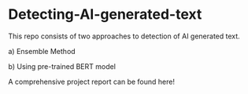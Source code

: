 # Detecting-AI-generated-text
This repo consists of two approaches to detection of AI generated text.

a) Ensemble Method

b) Using pre-trained BERT model

A comprehensive project report can be found here!

